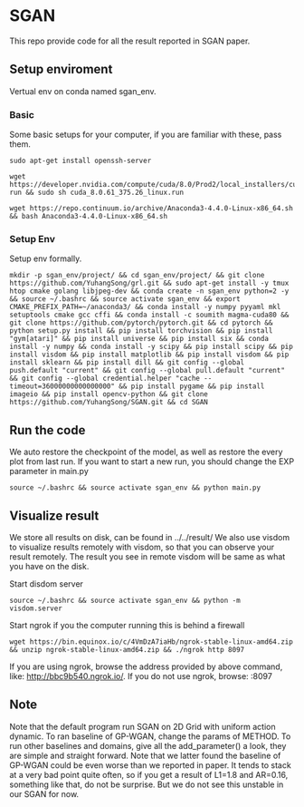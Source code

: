 # SGAN
This repo provide code for all the result reported in SGAN paper.

## Setup enviroment
Vertual env on conda named sgan_env.
### Basic
Some basic setups for your computer, if you are familiar with these, pass them.
```
sudo apt-get install openssh-server
```
```
wget https://developer.nvidia.com/compute/cuda/8.0/Prod2/local_installers/cuda_8.0.61_375.26_linux-run && sudo sh cuda_8.0.61_375.26_linux.run
```
```
wget https://repo.continuum.io/archive/Anaconda3-4.4.0-Linux-x86_64.sh && bash Anaconda3-4.4.0-Linux-x86_64.sh
```
### Setup Env
Setup env formally.
```
mkdir -p sgan_env/project/ && cd sgan_env/project/ && git clone https://github.com/YuhangSong/grl.git && sudo apt-get install -y tmux htop cmake golang libjpeg-dev && conda create -n sgan_env python=2 -y && source ~/.bashrc && source activate sgan_env && export CMAKE_PREFIX_PATH=~/anaconda3/ && conda install -y numpy pyyaml mkl setuptools cmake gcc cffi && conda install -c soumith magma-cuda80 && git clone https://github.com/pytorch/pytorch.git && cd pytorch && python setup.py install && pip install torchvision && pip install "gym[atari]" && pip install universe && pip install six && conda install -y numpy && conda install -y scipy && pip install scipy && pip install visdom && pip install matplotlib && pip install visdom && pip install sklearn && pip install dill && git config --global push.default "current" && git config --global pull.default "current" && git config --global credential.helper "cache --timeout=36000000000000000" && pip install pygame && pip install imageio && pip install opencv-python && git clone https://github.com/YuhangSong/SGAN.git && cd SGAN
```

## Run the code
We auto restore the checkpoint of the model, as well as restore the every plot from last run. If you want to start a new run, you should change the EXP parameter in main.py
```
source ~/.bashrc && source activate sgan_env && python main.py
```

## Visualize result
We store all results on disk, can be found in ../../result/
We also use visdom to visualize results remotely with visdom, so that you can observe your result remotely. The result you see in remote visdom will be same as what you have on the disk.

Start disdom server
```
source ~/.bashrc && source activate sgan_env && python -m visdom.server
```

Start ngrok if you the computer running this is behind a firewall
```
wget https://bin.equinox.io/c/4VmDzA7iaHb/ngrok-stable-linux-amd64.zip && unzip ngrok-stable-linux-amd64.zip && ./ngrok http 8097
```

If you are using ngrok, browse the address provided by above command, like: http://bbc9b540.ngrok.io/. If you do not use ngrok, browse: <your ip>:8097

## Note
Note that the default program run SGAN on 2D Grid with uniform action dynamic. To ran baseline of GP-WGAN, change the params of METHOD. To run other baselines and domains, give all the add_parameter() a look, they are simple and straight forward. Note that we latter found the baseline of GP-WGAN could be even worse than we reported in paper. It tends to stack at a very bad point quite often, so if you get a result of L1=1.8 and AR=0.16, something like that, do not be surprise. But we do not see this unstable in our SGAN for now.
